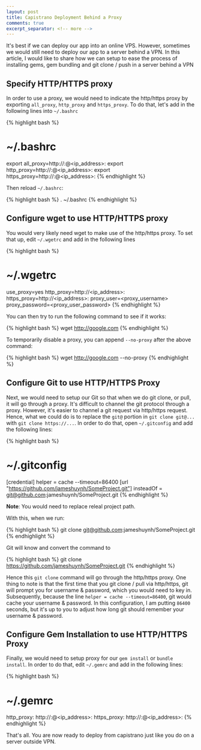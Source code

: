```yaml
---
layout: post
title: Capistrano Deployment Behind a Proxy
comments: true
excerpt_separator: <!-- more -->
---
```


It's best if we can deploy our app into an online VPS. However, sometimes we would still need to deploy our app to a server behind a VPN. In this article, I would like to share how we can setup to ease the process of installing gems, gem bundling and git clone / push in a server behind a VPN

<!-- more -->

## Specify HTTP/HTTPS proxy

In order to use a proxy, we would need to indicate the http/https proxy by exporting ``all_proxy``, ``http_proxy`` and ``https_proxy``. To do that, let's add in the following lines into ``~/.bashrc``

{% highlight bash %}
# ~/.bashrc

export all_proxy=http://<username>:<password>@<ip_address>:<port>
export http_proxy=http://<username>:<password>@<ip_address>:<port>
export https_proxy=http://<username>:<password>@<ip_address>:<port>
{% endhighlight %}

Then reload ``~/.bashrc``:

{% highlight bash %}
. ~/.bashrc
{% endhighlight %}

## Configure wget to use HTTP/HTTPS proxy

You would very likely need wget to make use of the http/https proxy. To set that up, edit ``~/.wgetrc`` and add in the following lines

{% highlight bash %}
# ~/.wgetrc

use_proxy=yes
http_proxy=http://<ip_address>:<port>
https_proxy=http://<ip_address>:<port>
proxy_user=<proxy_username>
proxy_password=<proxy_user_password>
{% endhighlight %}

You can then try to run the following command to see if it works:

{% highlight bash %}
wget http://google.com
{% endhighlight %}

To temporarily disable a proxy, you can append ``--no-proxy`` after the above command:

{% highlight bash %}
wget http://google.com --no-proxy
{% endhighlight %}

## Configure Git to use HTTP/HTTPS Proxy

Next, we would need to setup our Git so that when we do git clone, or pull, it will go through a proxy. It's difficult to channel the git protocol through a proxy. However, it's easier to channel a git request via http/https request. Hence, what we could do is to replace the ``git@`` portion in ``git clone git@...`` with ``git clone https://...``. In order to do that, open ``~/.gitconfig`` and add the following lines:

{% highlight bash %}
# ~/.gitconfig
[credential]
	helper = cache --timeout=86400
[url "https://github.com/jameshuynh/SomeProject.git"]
	insteadOf = git@github.com:jameshuynh/SomeProject.git
{% endhighlight %}

__Note__: You would need to replace releal project path.

With this, when we run:

{% highlight bash %}
git clone git@github.com:jameshuynh/SomeProject.git
{% endhighlight %}

Git will know and convert the command to

{% highlight bash %}
git clone https://github.com/jameshuynh/SomeProject.git
{% endhighlight %}

Hence this ``git clone`` command will go through the http/https proxy. One thing to note is that the first time that you git clone / pull via http/https, git will prompt you for username & password, which you would need to key in. Subsequently, because the line ``helper = cache --timeout=86400``, git would cache your username & password. In this configuration, I am putting ``86400`` seconds, but it's up to you to adjust how long git should remember your username & password.

## Configure Gem Installation to use HTTP/HTTPS Proxy

Finally, we would need to setup proxy for our ``gem install`` or ``bundle install``. In order to do that, edit ``~/.gemrc`` and add in the following lines:

{% highlight bash %}
# ~/.gemrc
http_proxy: http://<username>:<password>@<ip_address>:<port>
https_proxy: http://<username>:<password>@<ip_address>:<port>
{% endhighlight %}

That's all. You are now ready to deploy from capistrano just like you do on a server outside VPN.

